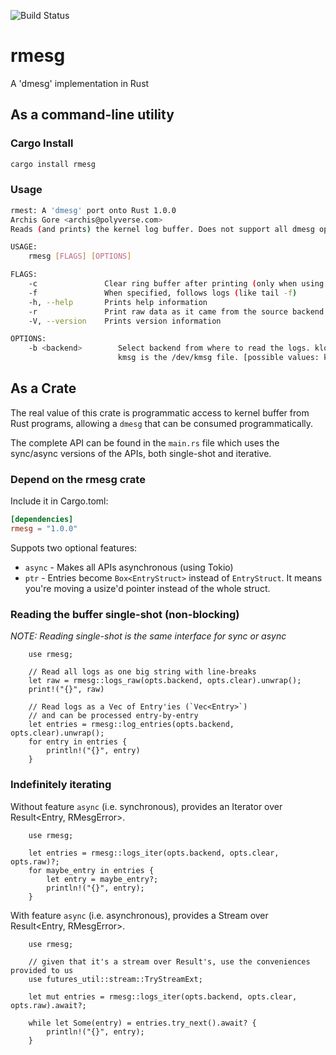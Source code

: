 ![Build Status](https://github.com/polyverse/rmesg/workflows/Build%20Status/badge.svg)

# rmesg

A 'dmesg' implementation in Rust

## As a command-line utility

### Cargo Install

```.bash
cargo install rmesg
```

### Usage

```.bash
rmest: A 'dmesg' port onto Rust 1.0.0
Archis Gore <archis@polyverse.com>
Reads (and prints) the kernel log buffer. Does not support all dmesg options (yet).

USAGE:
    rmesg [FLAGS] [OPTIONS]

FLAGS:
    -c               Clear ring buffer after printing (only when using klogctl)
    -f               When specified, follows logs (like tail -f)
    -h, --help       Prints help information
    -r               Print raw data as it came from the source backend.
    -V, --version    Prints version information

OPTIONS:
    -b <backend>        Select backend from where to read the logs. klog is the syslog/klogctl system call through libc.
                        kmsg is the /dev/kmsg file. [possible values: klogctl, devkmsg]
```

## As a Crate

The real value of this crate is  programmatic access to kernel buffer from Rust
programs, allowing a `dmesg` that can be consumed programmatically.

The complete API can be found in the `main.rs` file which uses the sync/async versions of the APIs, both single-shot and iterative.

### Depend on the rmesg crate

Include it in Cargo.toml:

```.toml
[dependencies]
rmesg = "1.0.0"
```

Suppots two optional features:

* `async` - Makes all APIs asynchronous (using Tokio)
* `ptr` - Entries become `Box<EntryStruct>` instead of `EntryStruct`. It means you're moving a usize'd pointer instead of the whole struct.

### Reading the buffer single-shot (non-blocking)

*NOTE: Reading single-shot is the same interface for sync or async*

```.rust
    use rmesg;

    // Read all logs as one big string with line-breaks
    let raw = rmesg::logs_raw(opts.backend, opts.clear).unwrap();
    print!("{}", raw)

    // Read logs as a Vec of Entry'ies (`Vec<Entry>`)
    // and can be processed entry-by-entry
    let entries = rmesg::log_entries(opts.backend, opts.clear).unwrap();
    for entry in entries {
        println!("{}", entry)
    }
```

### Indefinitely iterating

Without feature `async` (i.e. synchronous), provides an Iterator over Result<Entry, RMesgError>.

```.rust
    use rmesg;

    let entries = rmesg::logs_iter(opts.backend, opts.clear, opts.raw)?;
    for maybe_entry in entries {
        let entry = maybe_entry?;
        println!("{}", entry);
    }
```

With feature `async` (i.e. asynchronous), provides a Stream over Result<Entry, RMesgError>.

```.rust
    use rmesg;

    // given that it's a stream over Result's, use the conveniences provided to us
    use futures_util::stream::TryStreamExt;

    let mut entries = rmesg::logs_iter(opts.backend, opts.clear, opts.raw).await?;

    while let Some(entry) = entries.try_next().await? {
        println!("{}", entry);
    }
```
